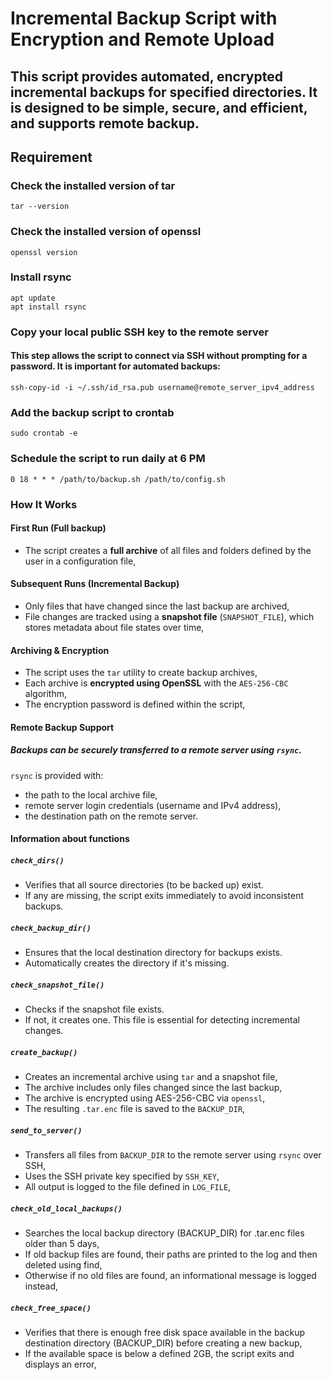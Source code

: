 # Incremental Backup Script with Encryption and Remote Upload

## This script provides automated, encrypted **incremental backups** for specified directories. It is designed to be simple, secure, and efficient, and supports remote backup. 

##  Requirement

### Check the installed version of tar
```
tar --version
```
### Check the installed version of openssl
```
openssl version
```
### Install rsync
```
apt update
apt install rsync
```
### Copy your local public SSH key to the remote server
#### This step allows the script to connect via SSH without prompting for a password. It is important for automated backups:
```
ssh-copy-id -i ~/.ssh/id_rsa.pub username@remote_server_ipv4_address
```
### Add the backup script to crontab
```
sudo crontab -e
```
### Schedule the script to run daily at 6 PM
```
0 18 * * * /path/to/backup.sh /path/to/config.sh
```
### How It Works

#### First Run (Full backup)
- The script creates a **full archive** of all files and folders defined by the user in a configuration file,

#### Subsequent Runs (Incremental Backup)
- Only files that have changed since the last backup are archived,
- File changes are tracked using a **snapshot file** (`SNAPSHOT_FILE`), which stores metadata about file states over time,

#### Archiving & Encryption
- The script uses the `tar` utility to create backup archives,
- Each archive is **encrypted using OpenSSL** with the `AES-256-CBC` algorithm,
- The encryption password is defined within the script,

#### Remote Backup Support

##### Backups can be securely transferred to a remote server using `rsync`.

`rsync` is provided with:
- the path to the local archive file,
- remote server login credentials (username and IPv4 address),
- the destination path on the remote server.

#### Information about functions

##### `check_dirs()`
- Verifies that all source directories (to be backed up) exist.
- If any are missing, the script exits immediately to avoid inconsistent backups.

##### `check_backup_dir()`
- Ensures that the local destination directory for backups exists.
- Automatically creates the directory if it's missing.

##### `check_snapshot_file()`
- Checks if the snapshot file exists.
- If not, it creates one. This file is essential for detecting incremental changes.

##### `create_backup()`
- Creates an incremental archive using `tar` and a snapshot file,
- The archive includes only files changed since the last backup,
- The archive is encrypted using AES-256-CBC via `openssl`,
- The resulting `.tar.enc` file is saved to the `BACKUP_DIR`,

##### `send_to_server()`
- Transfers all files from `BACKUP_DIR` to the remote server using `rsync` over SSH,
- Uses the SSH private key specified by `SSH_KEY`,
- All output is logged to the file defined in `LOG_FILE`,

##### `check_old_local_backups()`
- Searches the local backup directory (BACKUP_DIR) for .tar.enc files older than 5 days,
- If old backup files are found, their paths are printed to the log and then deleted using find, 
- Otherwise if no old files are found, an informational message is logged instead,

##### `check_free_space()`
- Verifies that there is enough free disk space available in the backup destination directory (BACKUP_DIR) before creating a new backup,
- If the available space is below a defined 2GB, the script exits and displays an error, 

